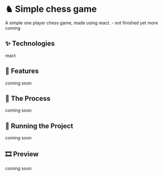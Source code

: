 # ♞ Simple chess game
A simple one player chess game, made using react. - not finished yet more coming

## ✨ Technologies
react

## 🚀 Features
coming soon




## 📍 The Process
coming soon

## 🚦 Running the Project
coming soon


## 🎞️ Preview
coming soon

